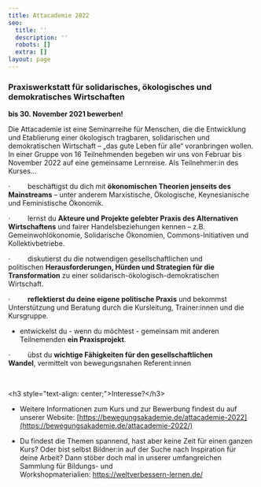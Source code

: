 ```yaml
---
title: Attacademie 2022
seo:
  title: ''
  description: ''
  robots: []
  extra: []
layout: page
---
```

### **Praxiswerkstatt für solidarisches, ökologisches und demokratisches Wirtschaften**

**bis 30. November 2021 bewerben!**

Die Attacademie ist eine Seminarreihe für Menschen, die die Entwicklung und Etablierung einer ökologisch tragbaren, solidarischen und demokratischen Wirtschaft – „das gute Leben für alle“ voranbringen wollen. In einer Gruppe von 16 Teilnehmenden begeben wir uns von Februar bis November 2022 auf eine gemeinsame Lernreise. Als Teilnehmer:in des Kurses...

·         beschäftigst du dich mit **ökonomischen Theorien jenseits des Mainstreams** – unter anderem Marxistische, Ökologische, Keynesianische und Feministische Ökonomik.

·         lernst du **Akteure und Projekte gelebter Praxis des Alternativen Wirtschaftens** und fairer Handelsbeziehungen kennen – z.B. Gemeinwohlökonomie, Solidarische Ökonomien, Commons-Initiativen und Kollektivbetriebe.

·         diskutierst du die notwendigen gesellschaftlichen und politischen **Herausforderungen, Hürden und Strategien für die Transformation** zu einer solidarisch-ökologisch-demokratischen Wirtschaft.

·         **reflektierst du deine eigene politische Praxis** und bekommst Unterstützung und Beratung durch die Kursleitung, Trainer:innen und die Kursgruppe.

*   entwickelst du - wenn du möchtest - gemeinsam mit anderen Teilnemenden **ein Praxisprojekt**.

·         übst du **wichtige Fähigkeiten für den gesellschaftlichen Wandel**, vermittelt von bewegungsnahen Referent:innen

 

\<h3 style="text-align: center;">Interesse?\</h3>

*   Weitere Informationen zum Kurs und zur Bewerbung findest du auf unserer Website: [https://bewegungsakademie.de/attacademie-2022](https://bewegungsakademie.de/attacademie-2022/)

<!---->

*   Du findest die Themen spannend, hast aber keine Zeit für einen ganzen Kurs? Oder bist selbst Bildner:in auf der Suche nach Inspiration für deine Arbeit? Dann stöber doch mal in unserer umfangreichen Sammlung für Bildungs- und Workshopmaterialien: <https://weltverbessern-lernen.de/>
